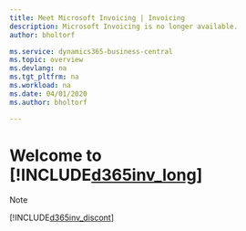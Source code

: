 ```yaml
---
title: Meet Microsoft Invoicing | Invoicing
description: Microsoft Invoicing is no longer available.
author: bholtorf

ms.service: dynamics365-business-central
ms.topic: overview
ms.devlang: na
ms.tgt_pltfrm: na
ms.workload: na
ms.date: 04/01/2020
ms.author: bholtorf

---
```

# Welcome to [!INCLUDE[d365inv_long](includes/d365inv_long.md)]
> [!Note]
> [!INCLUDE[d365inv_discont](includes/d365inv_discont.md)]

<!--[!INCLUDE[d365inv](includes/d365inv.md)] is an easy to use online and mobile app that can help send invoices, manage your expenses, and monitor your cash flow. With [!INCLUDE[d365inv](includes/d365inv.md)], you can get paid faster by seamlessly creating, editing, sending invoices, and accepting payments. It's easy to add new customers, mark invoices as paid when you receive payment, and view monthly and yearly sales.

## Who can access [!INCLUDE[d365inv](includes/d365inv.md)]?
To get access to [!INCLUDE[d365inv](includes/d365inv.md)], you must have an [Office 365 Business Premium subscription](https://products.office.com/en-us/business/office-365-business-premium). You can access [!INCLUDE[d365inv](includes/d365inv.md)] from the Office 365 app launcher. [!INCLUDE[d365inv](includes/d365inv.md)] is currently available to customers in Canada, the United States, and the United Kingdom.

## Get to the [!INCLUDE[d365inv](includes/d365inv.md)] dashboard
To get an overview of your business, use [!INCLUDE[d365inv](includes/d365inv.md)] as your dashboard. Just sign in to Office 365, choose the **Invoicing** icon (or search for it) in the app launcher. Alternatively, bookmark this page and log in with your Office 365 account: [https://businesscentral.dynamics.com/invoicing?redirectedfromsignup=1](https://businesscentral.dynamics.com/invoicing?redirectedfromsignup=1)  

The [!INCLUDE[d365inv](includes/d365inv.md)] home page shows key points of interest about your business, such as the outstanding amount for invoices that have not yet been paid, and the overdue amount for invoices that should have been paid by now.  

The home page also gives you easy access to key tasks, such as creating new invoices or estimates, adding customers or new products to sell.  

## Get [!INCLUDE[d365inv](includes/d365inv.md)] on your mobile device
Access your [!INCLUDE[d365inv](includes/d365inv.md)] data from your mobile device. Then start capturing invoices to send to your customers right there on your phone.

Get the [!INCLUDE[d365inv](includes/d365inv.md)] app on your mobile device by downloading the app from the App Store, or Google Play.  
[![App Store.](./media/install-mobile-app/appstore.png)](https://go.microsoft.com/fwlink/?linkid=856735) [![Google Play](./media/install-mobile-app/googleplay.png)](https://go.microsoft.com/fwlink/?linkid=856736)  

## See Also
[Set up your business information](set-up-business-profile.md)  
[Send an invoice to a new customer](send-invoice.md)  
[Troubleshooting](about-troubleshooting.md)  -->
